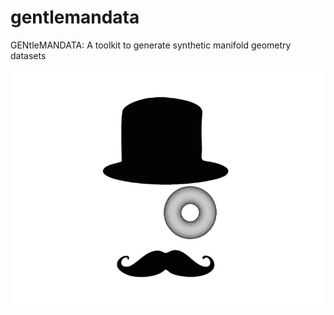 # gentlemandata
GENtleMANDATA: A toolkit to generate synthetic manifold geometry datasets 

![logo](logo/GentlemanData.png)
